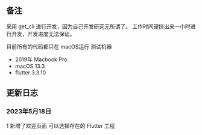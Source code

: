 ## 备注

采用 get_cli 进行开发，因为自己开发研究无所谓了。
工作时间硬挤出来一小时进行开发，开发进度无法保证。

目前所有的代码都只在 macOS运行
测试机器

- 2019年 Macbook Pro
- macOS 13.3
- flutter 3.3.10

## 更新日志

### 2023年5月18日
1 新增了欢迎页面 可以选择存在的 Flutter 工程
